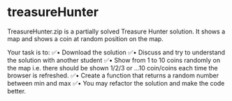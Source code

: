 # treasureHunter

TreasureHunter.zip is a partially solved Treasure Hunter solution. It shows a map and shows a coin at random position on the map.

Your task is to:
✅• Download the solution
✅• Discuss and try to understand the solution with another student
✅• Show from 1 to 10 coins randomly on the map i.e. there should be shown
1/2/3 or ...10 coin/coins each time the browser is refreshed.
✅• Create a function that returns a random number between min and max ✅• You may refactor the solution and make the code better.